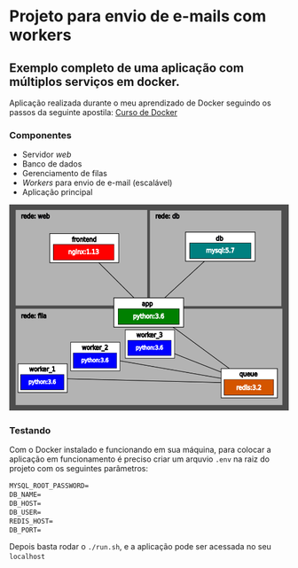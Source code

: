 # Projeto para envio de e-mails com workers

## Exemplo completo de uma aplicação com múltiplos serviços em docker.

Aplicação realizada durante o meu aprendizado de Docker seguindo os passos da seguinte apostila: [Curso de Docker](apostila-docker.pdf)

### Componentes
- Servidor _web_
- Banco de dados
- Gerenciamento de filas
- _Workers_ para envio de e-mail (escalável)
- Aplicação principal

![Diagrama da aplicação](imagens/diagrama.png)

### Testando

Com o Docker instalado e funcionando em sua máquina, para colocar a aplicação em funcionamento é preciso criar um arquvio  `.env` na raiz do projeto com os seguintes parâmetros:
```
MYSQL_ROOT_PASSWORD=
DB_NAME=
DB_HOST=
DB_USER=
REDIS_HOST=
DB_PORT=
```
Depois basta rodar o `./run.sh`, e a aplicação pode ser acessada no seu `localhost`
